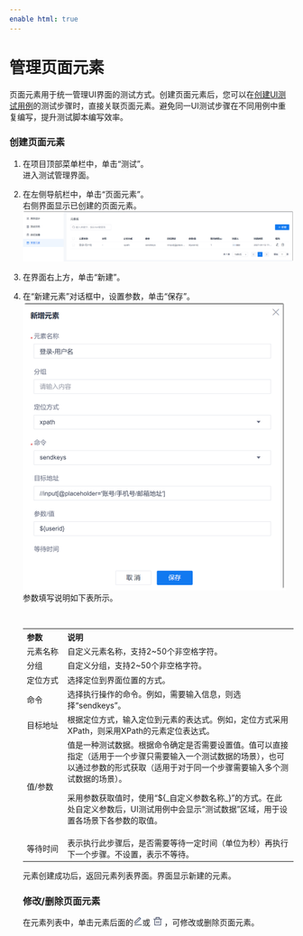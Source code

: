 ```yaml
---
enable html: true
---
```

# 管理页面元素

页面元素用于统一管理UI界面的测试方式。创建页面元素后，您可以在[创建UI测试用例](11.2.1.1-create-ui-test-case.md)的测试步骤时，直接关联页面元素。避免同一UI测试步骤在不同用例中重复编写，提升测试脚本编写效率。

### 创建页面元素
1. 在项目顶部菜单栏中，单击“测试”。                
    进入测试管理界面。                     
2. 在左侧导航栏中，单击“页面元素”。                        
    右侧界面显示已创建的页面元素。      
   <img src="fig/测试-元素列表.png" style="zoom:50%">
3. 在界面右上方，单击“新建”。
4. 在“新建元素”对话框中，设置参数，单击“保存”。      
    <img src="fig/测试-新增元素.png" style="zoom:50%">                    
    参数填写说明如下表所示。
    
     <style>
table th:first-of-type {
    width: 15%;
}
table th:nth-of-type(2) {
    width: 85%;
}
</style>     
     <table>
<tr>
    <th>参数</th>
    <th>说明</th>
</tr>
<tr>
    <td>元素名称</td>
    <td>自定义元素名称，支持2~50个非空格字符。</td>
</tr>
<tr>
    <td>分组</td>
    <td>自定义分组，支持2~50个非空格字符。</td>
</tr>
<tr>
    <td>定位方式</td>
    <td>选择定位到界面位置的方式。</td>
</tr>
<tr>
    <td>命令</td>
    <td>选择执行操作的命令。例如，需要输入信息，则选择“sendkeys”。</td>
</tr>
<tr>
    <td>目标地址</td>
    <td>根据定位方式，输入定位到元素的表达式。例如，定位方式采用XPath，则采用XPath的元素定位表达式。</td>
</tr>
<tr>
    <td>值/参数</td>
    <td>值是一种测试数据。根据命令确定是否需要设置值。值可以直接指定（适用于一个步骤只需要输入一个测试数据的场景），也可以通过参数的形式获取（适用于对于同一个步骤需要输入多个测试数据的场景）。<p>采用参数获取值时，使用“${_自定义参数名称_}”的方式。在此处自定义参数后，UI测试用例中会显示“测试数据”区域，用于设置各场景下各参数的取值。</p></td>
</tr>
<tr>
    <td>等待时间</td>
    <td>表示执行此步骤后，是否需要等待一定时间（单位为秒）再执行下一个步骤。不设置，表示不等待。</td>
</tr>
</table>

元素创建成功后，返回元素列表界面。界面显示新建的元素。

### 修改/删除页面元素
在元素列表中，单击元素后面的![](fig/modify01.png)或![](fig/delete01.png)，可修改或删除页面元素。
    